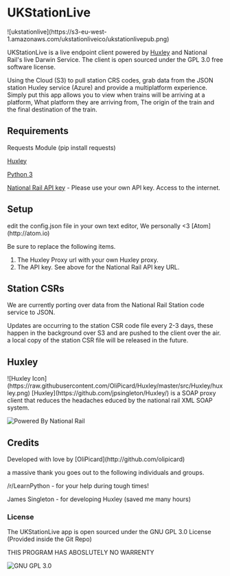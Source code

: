 <h1>UKStationLive</h1>
![ukstationlive](https://s3-eu-west-1.amazonaws.com/ukstationliveico/ukstationlivepub.png)

UKStationLive is a live endpoint client powered by [Huxley](https://github.com/jpsingleton/Huxley/) and National Rail's live Darwin Service. The client is open sourced under the GPL 3.0 free software license.

Using the Cloud (S3) to pull station CRS codes, grab data from the JSON station Huxley service (Azure) and provide a multiplatform experience. Simply put this app allows you to view when trains will be arriving at a platform, What platform they are arriving from, The origin of the train and the final destination of the train.


<h2>Requirements</h2>
Requests Module (pip install requests)

[Huxley](https://github.com/jpsingleton/Huxley/wiki/Hosting-Quick-Start)

[Python 3](http://python.org)

[National Rail API key](http://realtime.nationalrail.co.uk/OpenLDBWSRegistration) - Please use your own API key.
Access to the internet.

<h2>Setup</h2>
edit the config.json file in your own text editor, We personally <3 [Atom](http://atom.io)

Be sure to replace the following items.

1) The Huxley Proxy url with your own Huxley proxy.
2) The API key. See above for the National Rail API key URL.

<h2>Station CSRs</h2>
We are currently porting over data from the National Rail Station code service to JSON.

Updates are occurring to the station CSR code file every 2-3 days, these happen in the background over S3 and are pushed to the client over the air. a local copy of the station CSR file will be released in the future.


<h2>Huxley</h2>
![Huxley Icon](https://raw.githubusercontent.com/OliPicard/Huxley/master/src/Huxley/huxley.png)
[Huxley](https://github.com/jpsingleton/Huxley/) is a SOAP proxy client that reduces the headaches educed by the national rail XML SOAP system.

![Powered By National  Rail](https://raw.githubusercontent.com/OliPicard/Huxley/master/src/Huxley/NRE_Powered_logo.png)

<h2>Credits</h2>
Developed with love by [OliPicard](http://github.com/olipicard)

a massive thank you goes out to the following individuals and groups.

/r/LearnPython - for your help during tough times!

James Singleton - for developing Huxley (saved me many hours)

<h3> License </h3>
The UKStationLive app is open sourced under the GNU GPL 3.0 License (Provided inside the Git Repo)

THIS PROGRAM HAS ABOSLUTELY NO WARRENTY

![GNU GPL 3.0](http://www.gnu.org/graphics/gplv3-127x51.png)
